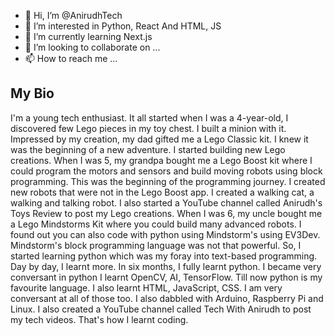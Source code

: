 - 👋 Hi, I’m @AnirudhTech
- 👀 I’m interested in Python, React And HTML, JS
- 🌱 I’m currently learning Next.js
- 💞️ I’m looking to collaborate on ...
- 📫 How to reach me ...

## My Bio
I'm a young tech enthusiast. It all started when I was a 4-year-old, I discovered few Lego pieces in my toy chest. I built a minion with it. Impressed by my creation, my dad gifted me a Lego Classic kit. I knew it was the beginning of a new adventure. I started building new Lego creations. When I was 5, my grandpa bought me a Lego Boost kit where I could program the motors and sensors and build moving robots using block programming. This was the beginning of the programming journey. I created new robots that were not in the Lego Boost app. I created a walking cat, a walking and talking robot. I also started a YouTube channel called Anirudh's Toys Review to post my Lego creations. When I was 6, my uncle bought me a Lego Mindstorms Kit where you could build many advanced robots. I found out you can also code with python using Mindstorm's using EV3Dev. Mindstorm's block programming language was not that powerful. So, I started learning python which was my foray into text-based programming. Day by day, I learnt more. In six months, I fully learnt python. I became very conversant in python I learnt OpenCV, AI, TensorFlow. Till now python is my favourite language. I also learnt HTML, JavaScript, CSS. I am very conversant at all of those too. I also dabbled with Arduino, Raspberry Pi and Linux. I also created a YouTube channel called Tech With Anirudh to post my tech videos. That's how I learnt coding. 
<!---
AniLinux2012/AniLinux2012 is a ✨ special ✨ repository because its `README.md` (this file) appears on your GitHub profile.
You can click the Preview link to take a look at your changes.
--->
